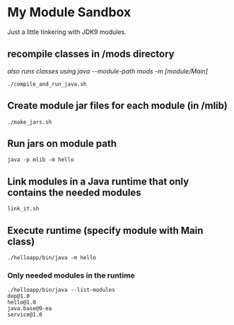 # My Module Sandbox
Just a little tinkering with JDK9 modules.   

## recompile classes in /mods directory
_also runs classes using java --module-path mods -m [module/Main]_

`./compile_and_run_java.sh`

## Create module jar files for each module (in /mlib)
`./make_jars.sh`

## Run jars on module path
`java -p mlib -m hello`

## Link modules in a Java runtime that only contains the needed modules
`link_it.sh`

## Execute runtime (specify module with Main class)
`./helloapp/bin/java -m hello`

### Only needed modules in the runtime
```
./helloapp/bin/java --list-modules
dep@1.0
hello@1.0
java.base@9-ea
service@1.0

```
